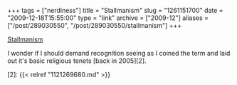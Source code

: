+++
tags = ["nerdiness"]
title = "Stallmanism"
slug = "1261151700"
date = "2009-12-18T15:55:00"
type = "link"
archive = ["2009-12"]
aliases = ["/post/289030550", "/post/289030550/stallmanism"]
+++

[Stallmanism][1]

I wonder if I should demand recognition seeing as I coined the term and
laid out it's basic religious tenets [back in 2005][2].

[1]: http://www.stallmanism.org/
[2]: {{< relref "1121269680.md" >}}
